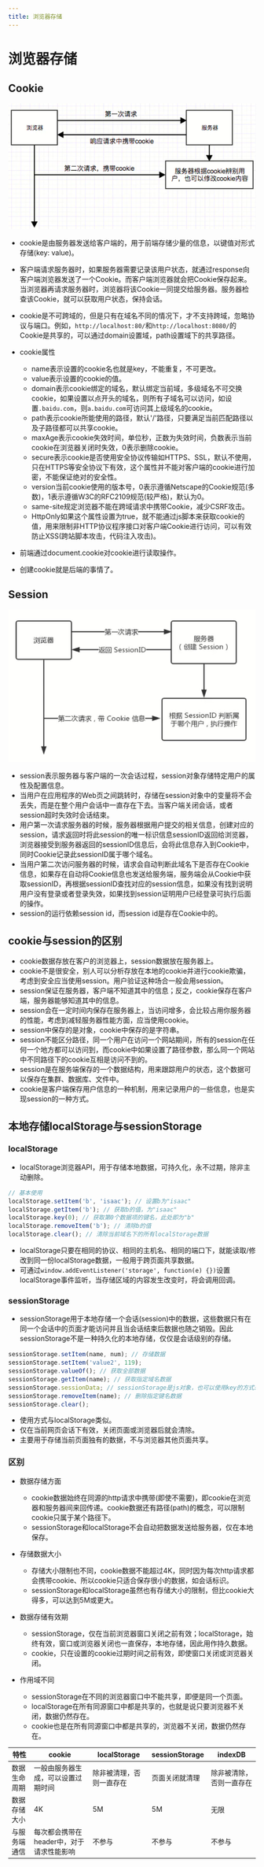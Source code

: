 ```yaml
---
title: 浏览器存储
---
```


# 浏览器存储

## Cookie

![](https://raw.githubusercontent.com/yuhongjing/img-folder/master/img/20200715185323.png)

* cookie是由服务器发送给客户端的，用于前端存储少量的信息，以键值对形式存储(key: value)。
* 客户端请求服务器时，如果服务器需要记录该用户状态，就通过response向客户端浏览器发送了一个Cookie。而客户端浏览器就会把Cookie保存起来。当浏览器再请求服务器时，浏览器将该Cookie一同提交给服务器。服务器检查该Cookie，就可以获取用户状态，保持会话。
* cookie是不可跨域的，但是只有在域名不同的情况下，才不支持跨域，忽略协议与端口。例如，`http://localhost:80/`和`http://localhost:8080/`的Cookie是共享的，可以通过domain设置域，path设置域下的共享路径。
* cookie属性
  * name表示设置的cookie名也就是key，不能重复，不可更改。
  * value表示设置的cookie的值。
  * domain表示cookie绑定的域名，默认绑定当前域，多级域名不可交换cookie，如果设置以点开头的域名，则所有子域名可以访问，如设置`.baidu.com`，则`a.baidu.com`可访问其上级域名的cookie。
  * path表示cookie所能使用的路径，默认'/'路径，只要满足当前匹配路径以及子路径都可以共享cookie。
  * maxAge表示cookie失效时间，单位秒，正数为失效时间，负数表示当前cookie在浏览器关闭时失效，0表示删除cookie。
  * secure表示cookie是否使用安全协议传输如HTTPS、SSL，默认不使用，只在HTTPS等安全协议下有效，这个属性并不能对客户端的cookie进行加密，不能保证绝对的安全性。
  * version当前cookie使用的版本号，0表示遵循Netscape的Cookie规范(多数)，1表示遵循W3C的RFC2109规范(较严格)，默认为0。
  * same-site规定浏览器不能在跨域请求中携带Cookie，减少CSRF攻击。
  * HttpOnly如果这个属性设置为true，就不能通过js脚本来获取cookie的值，用来限制非HTTP协议程序接口对客户端Cookie进行访问，可以有效防止XSS(跨站脚本攻击，代码注入攻击)。

* 前端通过document.cookie对cookie进行读取操作。
* 创建cookie就是后端的事情了。

## Session

![](https://raw.githubusercontent.com/yuhongjing/img-folder/master/img/CEF448AD-D262-4B4A-BD4A-13BCBC218F35.png)

* session表示服务器与客户端的一次会话过程，session对象存储特定用户的属性及配置信息。
* 当用户在应用程序的Web页之间跳转时，存储在session对象中的变量将不会丢失，而是在整个用户会话中一直存在下去。当客户端关闭会话，或者session超时失效时会话结束。
* 用户第一次请求服务器的时候，服务器根据用户提交的相关信息，创建对应的session，请求返回时将此session的唯一标识信息sessionID返回给浏览器，浏览器接受到服务器返回的sessionID信息后，会将此信息存入到Cookie中，同时Cookie记录此sessionID属于哪个域名。
* 当用户第二次访问服务器的时候，请求会自动判断此域名下是否存在Cookie信息，如果存在自动将Cookie信息也发送给服务端，服务端会从Cookie中获取sessionID，再根据sessionID查找对应的session信息，如果没有找到说明用户没有登录或者登录失效，如果找到session证明用户已经登录可执行后面的操作。
* session的运行依赖session id，而session id是存在Cookie中的。

## cookie与session的区别

* cookie数据存放在客户的浏览器上，session数据放在服务器上。
* cookie不是很安全，别人可以分析存放在本地的cookie并进行cookie欺骗，考虑到安全应当使用session。用户验证这种场合一般会用session。
* session保证在服务器，客户端不知道其中的信息；反之，cookie保存在客户端，服务器能够知道其中的信息。
* session会在一定时间内保存在服务器上，当访问增多，会比较占用你服务器的性能，考虑到减轻服务器性能方面，应当使用cookie。
* session中保存的是对象，cookie中保存的是字符串。
* session不能区分路径，同一个用户在访问一个网站期间，所有的session在任何一个地方都可以访问到，而cookie中如果设置了路径参数，那么同一个网站中不同路径下的cookie互相是访问不到的。
* session是在服务端保存的一个数据结构，用来跟踪用户的状态，这个数据可以保存在集群、数据库、文件中。
* cookie是客户端保存用户信息的一种机制，用来记录用户的一些信息，也是实现session的一种方式。

## 本地存储localStorage与sessionStorage

### localStorage

* localStorage浏览器API，用于存储本地数据，可持久化，永不过期，除非主动删除。

```js
// 基本使用
localStorage.setItem('b', 'isaac'); // 设置b为"isaac"
localStorage.getItem('b'); // 获取b的值，为"isaac"
localStorage.key(0); // 获取第0个数据项的键名，此处即为"b"
localStorage.removeItem('b'); // 清除b的值
localStorage.clear(); // 清除当前域名下的所有localStorage数据
```

* localStorage只要在相同的协议、相同的主机名、相同的端口下，就能读取/修改到同一份localStorage数据，一般用于跨页面共享数据。
* 可通过`window.addEventListener('storage', function(e) {})`设置localStorage事件监听，当存储区域的内容发生改变时，将会调用回调。

### sessionStorage

* sessionStorage用于本地存储一个会话(session)中的数据，这些数据只有在同一个会话中的页面才能访问并且当会话结束后数据也随之销毁。因此sessionStorage不是一种持久化的本地存储，仅仅是会话级别的存储。

```js
sessionStorage.setItem(name, num); // 存储数据
sessionStorage.setItem('value2', 119);
sessionStorage.valueOf(); // 获取全部数据
sessionStorage.getItem(name); // 获取指定域名数据
sessionStorage.sessionData; // sessionStorage是js对象，也可以使用key的方式来获取值
sessionStorage.removeItem(name); // 删除指定键名数据
sessionStorage.clear();
```

* 使用方式与localStorage类似。
* 仅在当前网页会话下有效，关闭页面或浏览器后就会清除。
* 主要用于存储当前页面独有的数据，不与浏览器其他页面共享。

### 区别

* 数据存储方面
  * cookie数据始终在同源的http请求中携带(即使不需要)，即cookie在浏览器和服务器间来回传递。cookie数据还有路径(path)的概念，可以限制cookie只属于某个路径下。
  * sessionStorage和localStorage不会自动把数据发送给服务器，仅在本地保存。

* 存储数据大小
  * 存储大小限制也不同，cookie数据不能超过4K，同时因为每次http请求都会携带cookie、所以cookie只适合保存很小的数据，如会话标识。
  * sessionStorage和localStorage虽然也有存储大小的限制，但比cookie大得多，可以达到5M或更大。

* 数据存储有效期
  * sessionStorage，仅在当前浏览器窗口关闭之前有效；localStorage，始终有效，窗口或浏览器关闭也一直保存，本地存储，因此用作持久数据。
  * cookie，只在设置的cookie过期时间之前有效，即使窗口关闭或浏览器关闭。

* 作用域不同
  * sessionStorage在不同的浏览器窗口中不能共享，即便是同一个页面。
  * localStorage在所有同源窗口中都是共享的，也就是说只要浏览器不关闭，数据仍然存在。
  * cookie也是在所有同源窗口中都是共享的，浏览器不关闭，数据仍然存在。

| 特性         | cookie                                   | localStorage             | sessionStorage | indexDB                  |
| ------------ | ---------------------------------------- | ------------------------ | -------------- | ------------------------ |
| 数据生命周期 | 一般由服务器生成，可以设置过期时间       | 除非被清理，否则一直存在 | 页面关闭就清理 | 除非被清除，否则一直存在 |
| 数据存储大小 | 4K                                       | 5M                       | 5M             | 无限                     |
| 与服务端通信 | 每次都会携带在header中，对于请求性能影响 | 不参与                   | 不参与         | 不参与                   |


